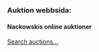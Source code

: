 ### Auktion webbsida:

#### Nackowskis online auktioner

[Search auctions...](https://maia313.github.io/Auction/ 'Click to see the page live')



